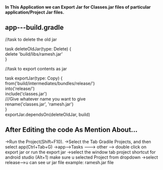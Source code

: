 <b>In This Application we can Export Jar for Classes.jar files of particular application/Project Jar files.</b>



app---build.gradle 
-------------------------

//task to delete the old jar


task deleteOldJar(type: Delete) {<br>
    delete 'build/libs/ramesh.jar'<br>
}


//task to export contents as jar


task exportJar(type: Copy) {<br>
    from('build/intermediates/bundles/release/')<br>
    into('release/')<br>
    include('classes.jar')<br>
    ///Give whatever name you want to give<br>
    rename('classes.jar', 'ramesh.jar')<br>
}<br>
exportJar.dependsOn(deleteOldJar, build)


After Editing the code As Mention About...
------------------------------------------

->Run the Project(Shift+F10).
->Select the Tab Gradile Projects, and then select app(Ctrl+Tab+G)
->app-->Tasks ---> other --> double click on export jar or run the export jar
->select the window tab project shortcut for android studio (Alt+1) make sure u selected Project from dropdown
->select release-->u can see ur jar file example: ramesh.jar file
